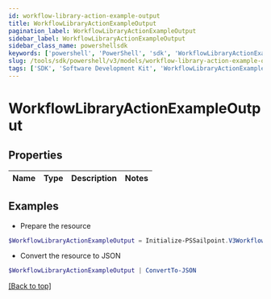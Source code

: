 ```yaml
---
id: workflow-library-action-example-output
title: WorkflowLibraryActionExampleOutput
pagination_label: WorkflowLibraryActionExampleOutput
sidebar_label: WorkflowLibraryActionExampleOutput
sidebar_class_name: powershellsdk
keywords: ['powershell', 'PowerShell', 'sdk', 'WorkflowLibraryActionExampleOutput', 'WorkflowLibraryActionExampleOutput'] 
slug: /tools/sdk/powershell/v3/models/workflow-library-action-example-output
tags: ['SDK', 'Software Development Kit', 'WorkflowLibraryActionExampleOutput', 'WorkflowLibraryActionExampleOutput']
---
```



# WorkflowLibraryActionExampleOutput

## Properties

Name | Type | Description | Notes
------------ | ------------- | ------------- | -------------

## Examples

- Prepare the resource
```powershell
$WorkflowLibraryActionExampleOutput = Initialize-PSSailpoint.V3WorkflowLibraryActionExampleOutput 
```

- Convert the resource to JSON
```powershell
$WorkflowLibraryActionExampleOutput | ConvertTo-JSON
```


[[Back to top]](#) 

